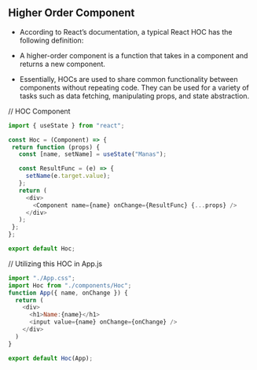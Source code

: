 ## Higher Order Component

- According to React’s documentation, a typical React HOC has the following definition:

- A higher-order component is a function that takes in a component and returns a new component.
- Essentially, HOCs are used to share common functionality between components without repeating code. They can be used for a variety of tasks such as data fetching, manipulating props, and state abstraction.


// HOC Component
 ```js
import { useState } from "react";

const Hoc = (Component) => {
  return function (props) {
    const [name, setName] = useState("Manas");

    const ResultFunc = (e) => {
      setName(e.target.value);
    };
    return (
      <div>
        <Component name={name} onChange={ResultFunc} {...props} />
      </div>
    );
  };
};

export default Hoc;

```

// Utilizing this HOC in App.js

```js
import "./App.css";
import Hoc from "./components/Hoc";
function App({ name, onChange }) {
  return (
    <div>
      <h1>Name:{name}</h1>
      <input value={name} onChange={onChange} />
    </div>
  )
}

export default Hoc(App);

```


